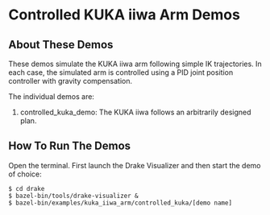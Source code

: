 # Controlled KUKA iiwa Arm Demos

## About These Demos

These demos simulate the KUKA iiwa arm following simple IK trajectories. In
each case, the simulated arm is controlled using a PID joint position
controller with gravity compensation.

The individual demos are:

1. controlled_kuka_demo: The KUKA iiwa follows an arbitrarily designed plan.

## How To Run The Demos

Open the terminal. First launch the Drake Visualizer and then start the demo
of choice:

    $ cd drake
    $ bazel-bin/tools/drake-visualizer &
    $ bazel-bin/examples/kuka_iiwa_arm/controlled_kuka/[demo name]
